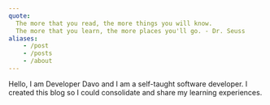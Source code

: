 ```yaml
---
quote: 
  The more that you read, the more things you will know. 
  The more that you learn, the more places you'll go. - Dr. Seuss
aliases:
    - /post
    - /posts
    - /about
---
```

Hello, I am Developer Davo and I am a self-taught software developer. 
I created this blog so I could consolidate and share my learning experiences.

